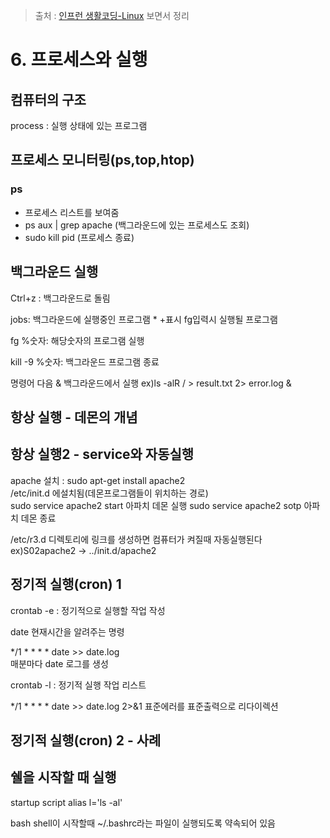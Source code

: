 > 출처 : [인프런 생활코딩-Linux](https://inflearn.com) 보면서 정리

# 6. 프로세스와 실행
## 컴퓨터의 구조
process : 실행 상태에 있는 프로그램

## 프로세스 모니터링(ps,top,htop)
### ps
- 프로세스 리스트를 보여줌
- ps aux | grep apache (백그라운드에 있는 프로세스도 조회)
- sudo kill pid (프로세스 종료)

## 백그라운드 실행
Ctrl+z : 백그라운드로 돌림

jobs: 백그라운드에 실행중인 프로그램
    * +표시 fg입력시 실행될 프로그램
    
fg %숫자: 해당숫자의 프로그램 실행

kill -9 %숫자: 백그라운드 프로그램 종료

명령어 다음 & 백그라운드에서 실행
ex)ls -alR / > result.txt 2> error.log &

## 항상 실행 - 데몬의 개념
## 항상 실행2 - service와 자동실행
apache 설치 : sudo apt-get install apache2  
/etc/init.d 에설치됨(데몬프로그램들이 위치하는 경로)  
sudo service apache2 start  아파치 데몬 실행
sudo service apache2 sotp   아파치 데몬 종료

/etc/r3.d 디렉토리에 링크를 생성하면 컴퓨터가 켜질때 자동실행된다
ex)S02apache2 -> ../init.d/apache2

## 정기적 실행(cron) 1
crontab -e : 정기적으로 실행할 작업 작성

date 현재시간을 알려주는 명령

*/1 * * * * date >> date.log  
매분마다 date 로그를 생성

crontab -l : 정기적 실행 작업 리스트

*/1 * * * * date >> date.log 2>&1
표준에러를 표준출력으로 리다이렉션
 
## 정기적 실행(cron) 2 - 사례

## 쉘을 시작할 때 실행
startup script
alias l='ls -al'

bash shell이 시작할때 ~/.bashrc라는 파일이 실행되도록 약속되어 있음